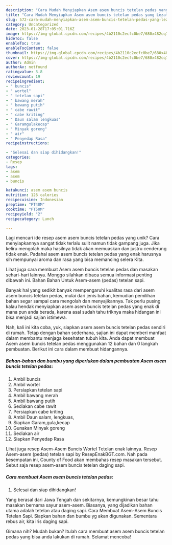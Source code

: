 ```yaml
---
description: "Cara Mudah Menyiapkan Asem asem buncis tetelan pedas yang Lezat Sekali"
title: "Cara Mudah Menyiapkan Asem asem buncis tetelan pedas yang Lezat Sekali"
slug: 572-cara-mudah-menyiapkan-asem-asem-buncis-tetelan-pedas-yang-lezat-sekali
category: Uncategorized
date: 2023-01-28T17:05:01.716Z
image: https://img-global.cpcdn.com/recipes/4b2110c2ecfc0be7/680x482cq70/asem-asem-buncis-tetelan-pedas-foto-resep-utama.jpg
hideToc: false
enableToc: true
enableTocContent: false
thumbnail: https://img-global.cpcdn.com/recipes/4b2110c2ecfc0be7/680x482cq70/asem-asem-buncis-tetelan-pedas-foto-resep-utama.jpg
cover: https://img-global.cpcdn.com/recipes/4b2110c2ecfc0be7/680x482cq70/asem-asem-buncis-tetelan-pedas-foto-resep-utama.jpg
author: Admin
authorAv: notfound
ratingvalue: 3.8
reviewcount: 19
recipeingredient:
- " buncis"
- " wortel"
- " tetelan sapi"
- " bawang merah"
- " bawang putih"
- " cabe rawit"
- " cabe kriting"
- " Daun salam lengkuas"
- " Garamgulakecap"
- " Minyak goreng"
- " air"
- " Penyedap Rasa"
recipeinstructions:

- "Selesai dan siap dihidangkan!"
categories:
- Resep
tags:
- asem
- asem
- buncis

katakunci: asem asem buncis 
nutrition: 126 calories
recipecuisine: Indonesian
preptime: "PT40M"
cooktime: "PT50M"
recipeyield: "2"
recipecategory: Lunch

---
```





Lagi mencari ide resep asem asem buncis tetelan pedas yang unik? Cara menyiapkannya sangat tidak terlalu sulit namun tidak gampang juga. Jika keliru mengolah maka hasilnya tidak akan memuaskan dan justru cenderung tidak enak. Padahal asem asem buncis tetelan pedas yang enak harusnya sih mempunyai aroma dan rasa yang bisa memancing selera Kita.





Lihat juga cara membuat Asem asem buncis tetelan pedas dan masakan sehari-hari lainnya. Monggo silahkan dibaca semua informasi penting dibawah ini. Bahan Bahan Untuk Asem-asem (pedas) tetelan sapi.

Banyak hal yang sedikit banyak mempengaruhi kualitas rasa dari asem asem buncis tetelan pedas, mulai dari jenis bahan, kemudian pemilihan bahan segar sampai cara mengolah dan menyajikannya. Tak perlu pusing kalau hendak menyiapkan asem asem buncis tetelan pedas yang enak di mana pun anda berada, karena asal sudah tahu triknya maka hidangan ini bisa menjadi sajian istimewa.






Nah, kali ini kita coba, yuk, siapkan asem asem buncis tetelan pedas sendiri di rumah. Tetap dengan bahan sederhana, sajian ini dapat memberi manfaat dalam membantu menjaga kesehatan tubuh kita. Anda dapat membuat Asem asem buncis tetelan pedas menggunakan 12 bahan dan 0 langkah pembuatan. Berikut ini cara dalam membuat hidangannya.

<!--inarticleads1-->

##### Bahan-bahan dan bumbu yang diperlukan dalam pembuatan Asem asem buncis tetelan pedas:

1. Ambil  buncis
1. Ambil  wortel
1. Persiapkan  tetelan sapi
1. Ambil  bawang merah
1. Ambil  bawang putih
1. Sediakan  cabe rawit
1. Persiapkan  cabe kriting
1. Ambil  Daun salam, lengkuas,
1. Siapkan  Garam,gula,kecap
1. Gunakan  Minyak goreng
1. Sediakan  air
1. Siapkan  Penyedap Rasa


Lihat juga resep Asem-Asem Buncis Wortel Tetelan enak lainnya. Resep Asem-asem (pedas) tetelan sapi by ResepEnakBGT.com. Nah pada kesempatan ini, County of Food akan membahas resep masakan tersebut. Sebut saja resep asem-asem buncis tetelan daging sapi. 

<!--inarticleads2-->

##### Cara membuat Asem asem buncis tetelan pedas:


1. Selesai dan siap dihidangkan!

Yang berasal dari Jawa Tengah dan sekitarnya, kemungkinan besar tahu masakan bernama sayur asem-asem. Biasanya, yang dijadikan bahan utama adalah tetelan atau daging sapi. Cara Membuat Asem-Asem Buncis Tetelan Sapi. Siapkan bahan dan bumbu yg akan digunakan. Sementara rebus air, kita iris daging sapi. 

Gimana nih? Mudah bukan? Itulah cara membuat asem asem buncis tetelan pedas yang bisa anda lakukan di rumah. Selamat mencoba!

